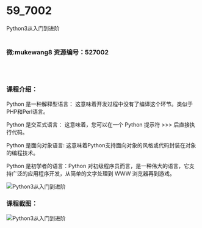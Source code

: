 # 59_7002
Python3从入门到进阶
<br/></br>
<h3>微:mukewang8 资源编号：527002</h3>
<br/></br>
<h3>课程介绍：</h3>
<p>Python 是一种解释型语言： 这意味着开发过程中没有了编译这个环节。类似于PHP和Perl语言。</p>
<p>Python 是交互式语言： 这意味着，您可以在一个 Python 提示符 &gt;&gt;&gt; 后直接执行代码。</p>
<p>Python 是面向对象语言: 这意味着Python支持面向对象的风格或代码封装在对象的编程技术。</p>
<p>Python 是初学者的语言：Python 对初级程序员而言，是一种伟大的语言，它支持广泛的应用程序开发，从简单的文字处理到 WWW 浏览器再到游戏。</p>
<p><img src="https://www.ko996.com/wp-content/uploads/img/2019/09/1-21-300x151.png" alt="Python3从入门到进阶"></p>
<h3>课程截图：</h3>
<p><img src="https://www.ko996.com/wp-content/uploads/img/2019/09/2-38.png" alt="Python3从入门到进阶"></p>
<p>&nbsp;</p>
